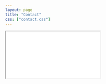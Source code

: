 ```yaml
---
layout: page
title: "Contact"
css: ["contact.css"]
---
```

<div class="col s12">
  <div class="icontain">
    <iframe src="{{'https://hozzang.tistory.com'}}">Loading...</iframe>
  </div>
</div>
